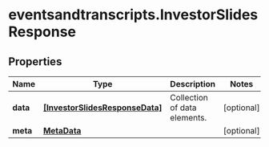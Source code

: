 # eventsandtranscripts.InvestorSlidesResponse

## Properties

Name | Type | Description | Notes
------------ | ------------- | ------------- | -------------
**data** | [**[InvestorSlidesResponseData]**](InvestorSlidesResponseData.md) | Collection of data elements. | [optional] 
**meta** | [**MetaData**](MetaData.md) |  | [optional] 


